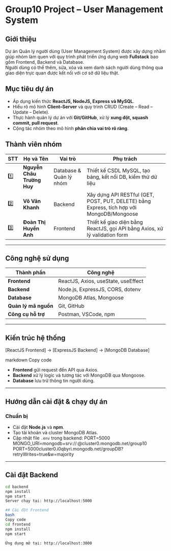 ﻿# Group10 Project – User Management System

## Giới thiệu
Dự án Quản lý người dùng (User Management System) được xây dựng nhằm giúp nhóm làm quen với quy trình phát triển ứng dụng web **Fullstack** bao gồm Frontend, Backend và Database.  
Người dùng có thể thêm, sửa, xóa và xem danh sách người dùng thông qua giao diện trực quan được kết nối với cơ sở dữ liệu thật.

## Mục tiêu dự án
- Áp dụng kiến thức **ReactJS, NodeJS, Express và MySQL**.
- Hiểu rõ mô hình **Client–Server** và quy trình CRUD (Create – Read – Update – Delete).
- Thực hành quản lý dự án với **Git/GitHub**, xử lý **xung đột, squash commit, pull request**.
- Cộng tác nhóm theo mô hình **phân chia vai trò rõ ràng**.

## Thành viên nhóm

| STT | Họ và Tên                | Vai trò | Phụ trách |
|-----|---------------------------|----------|------------|
| 1️⃣ | **Nguyễn Châu Trường Huy** | Database & Quản lý nhóm | Thiết kế CSDL MySQL, tạo bảng, kết nối DB, kiểm thử dữ liệu |
| 2️⃣ | **Võ Văn Khanh**          | Backend | Xây dựng API RESTful (GET, POST, PUT, DELETE) bằng Express, tích hợp với MongoDB/Mongoose |
| 3️⃣ | **Đoàn Thị Huyền Anh**     | Frontend | Thiết kế giao diện bằng ReactJS, gọi API bằng Axios, xử lý validation form |

---


## Công nghệ sử dụng

| Thành phần | Công nghệ |
|-------------|------------|
| **Frontend** | ReactJS, Axios, useState, useEffect |
| **Backend** | Node.js, ExpressJS, CORS, dotenv |
| **Database** | MongoDB Atlas, Mongoose |
| **Quản lý mã nguồn** | Git, GitHub |
| **Công cụ hỗ trợ** | Postman, VSCode, npm |

---

## Kiến trúc hệ thống
[ReactJS Frontend] → [ExpressJS Backend] → [MongoDB Database]

markdown
Copy code
- **Frontend** gửi request đến API qua Axios.
- **Backend** xử lý logic và tương tác với MongoDB qua Mongoose.
- **Database** lưu trữ thông tin người dùng.

---

## Hướng dẫn cài đặt & chạy dự án

### Chuẩn bị
- Cài đặt **Node.js** và **npm**.
- Tạo tài khoản và cluster MongoDB Atlas.
- Cập nhật file `.env` trong backend:
PORT=5000
MONGO_URI=mongodb+srv://<username>:<password>@cluster0.mongodb.net/group10
PORT=5000cluster0.i0qbyri.mongodb.net/groupDB?retryWrites=true&w=majority
---

## Cài đặt Backend
```bash
cd backend
npm install
npm start
Server chạy tại: http://localhost:5000

## Cài đặt Frontend
bash
Copy code
cd frontend
npm install
npm start

Ứng dụng mở tại: http://localhost:3000


